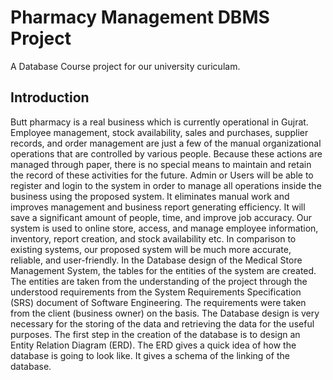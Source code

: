 # Pharmacy Management DBMS Project
A Database Course project for our university curiculam.

## Introduction
Butt pharmacy is a real business which is currently operational in Gujrat. Employee management, stock availability, sales and purchases, supplier records, and order management are just a few of the manual organizational operations that are controlled by various people. Because these actions are managed through paper, there is no special means to maintain and retain the record of these activities for the future.
Admin or Users will be able to register and login to the system in order to manage all operations inside the business using the proposed system. It eliminates manual work and improves management and business report generating efficiency. It will save a significant amount of people, time, and improve job accuracy. Our system is used to online store, access, and manage employee information, inventory, report creation, and stock availability etc. In comparison to existing systems, our proposed system will be much more accurate, reliable, and user-friendly.
In the Database design of the Medical Store Management System, the tables for the entities of the system are created. The entities are taken from the understanding of the project through the understood requirements from the System Requirements Specification (SRS) document of Software Engineering. The requirements were taken from the client (business owner) on the basis. The Database design is very necessary for the storing of the data and retrieving the data for the useful purposes. 
The first step in the creation of the database is to design an Entity Relation Diagram (ERD). The ERD gives a quick idea of how the database is going to look like. It gives a schema of the linking of the database.
